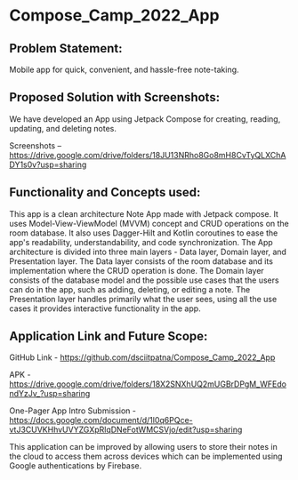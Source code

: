 # Compose_Camp_2022_App


## Problem Statement:

Mobile app for quick, convenient, and hassle-free note-taking. 


## Proposed Solution with Screenshots:

We have developed an App using Jetpack Compose for creating, reading, updating, and deleting notes.

Screenshots –https://drive.google.com/drive/folders/18JU13NRho8Go8mH8CvTyQLXChADY1s0v?usp=sharing 


## Functionality and Concepts used:

This app is a clean architecture Note App made with Jetpack compose. It uses Model-View-ViewModel (MVVM) concept and CRUD operations on the room database. It also uses Dagger-Hilt and Kotlin coroutines to ease the app's readability, understandability, and code synchronization.
The App architecture is divided into three main layers - Data layer, Domain layer, and Presentation layer. The Data layer consists of the room database and its implementation where the CRUD operation is done. The Domain layer consists of the database model and the possible use cases that the users can do in the app, such as adding, deleting, or editing a note. The Presentation layer handles primarily what the user sees, using all the use cases it provides interactive functionality in the app.


## Application Link and Future Scope:

GitHub Link - https://github.com/dsciitpatna/Compose_Camp_2022_App

APK - https://drive.google.com/drive/folders/18X2SNXhUQ2mUGBrDPgM_WFEdondYzJv_?usp=sharing 

One-Pager App Intro Submission - https://docs.google.com/document/d/1l0q6PQce-vtJ3CUVKHhvUVYZGXpRlqDNeFotWMCSVjo/edit?usp=sharing

This application can be improved by allowing users to store their notes in the cloud to access them across devices which can be implemented using Google authentications by Firebase.

